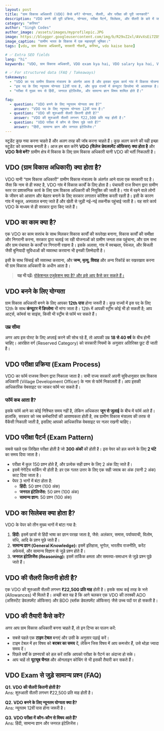 ```yaml
---
layout: post
title: "ग्राम विकास अधिकारी (VDO) कैसे बनें? योग्यता, सैलरी, और परीक्षा की पूरी जानकारी"
description: "VDO बनने की पूरी प्रक्रिया, योग्यता, परीक्षा पैटर्न, सिलेबस, और सैलरी के बारे में जानें। 12वीं पास के लिए एक बेहतरीन करियर विकल्प।"
category: "करियर"
author: "Singh Codes"
author_image: /assets/images/myprofilepic.JPG 
image: https://blogger.googleusercontent.com/img/b/R29vZ2xl/AVvXsEi7ZO5eaygo4wqSk4ByOSULlQTgWKgP6NHiTCpeO-WdEMQ_UK0JqTqVM_Y753Gu7c_Zf_Lk_oyw6gsal9CEEw_RR0zv-XP2vc56GLr4UEEGiKm6Ovc8W6g0T35eD72pb_V9_TDeUcmt2RX8K2DzSLT7iJViBJEIWm23TjzGXyPd7Gg_xGcwSIUD7Z35/w353-h224/Photo_1651746057056.png
image_caption: "ग्रामीण भारत के विकास में एक महत्वपूर्ण भूमिका।"
tags: [vdo, ग्राम विकास अधिकारी, सरकारी नौकरी, करियर, vdo kaise bane]

# ✅ Extra SEO fields
lang: "hi"
keywords: "VDO, ग्राम विकास अधिकारी, VDO exam kya hai, VDO salary kya hai, VDO syllabus, VDO eligibility"

# ✅ For structured data (FAQ / Takeaways)
takeaways:
  - "VDO का पद ग्रामीण विकास मंत्रालय के अंतर्गत आता है और इसका मुख्य कार्य गांव में विकास योजनाओं को लागू करना है।"
  - "इस पद के लिए न्यूनतम योग्यता 12वीं पास है, और कुछ राज्यों में कंप्यूटर डिप्लोमा भी आवश्यक है।"
  - "परीक्षा में मुख्य रूप से हिंदी, जनरल इंटेलिजेंस, और सामान्य ज्ञान विषय शामिल होते हैं।"

faq:
  - question: "VDO बनने के लिए न्यूनतम योग्यता क्या है?"
    answer: "VDO पद के लिए न्यूनतम योग्यता 12वीं पास है।"
  - question: "VDO की शुरुआती सैलरी कितनी होती है?"
    answer: "VDO की शुरुआती सैलरी लगभग ₹22,500 प्रति माह होती है।"
  - question: "VDO परीक्षा में कौन से विषय पूछे जाते हैं?"
    answer: "हिंदी, सामान्य ज्ञान और जनरल इंटेलिजेंस।"
---
```


स्टूडेंट कुछ नया करना चाहते है और अलग तरह की जॉब करना चाहते हैं। कुछ अलग करने की यही इच्छा स्टूडेंट को कामयाब बनाती है। आज हम बात करेंगे **VDO (विलेज डेवलपमेंट ऑफिसर) क्या होता है** और **VDO कैसे बनें?** ग्रामीण क्षेत्र में विकास के लिए ग्राम विकास अधिकारी यानी VDO की भर्ती निकलती है।

## VDO (ग्राम विकास अधिकारी) क्या होता है?

VDO यानी “ग्राम विकास अधिकारी” ग्रामीण विकास मंत्रालय के अंतर्गत आने वाला एक सरकारी पद है। जैसा कि नाम से ही स्पष्ट है, VDO गांव में विकास कार्यों के लिए होता है। पंचायती राज विभाग द्वारा ग्रामीण स्तर पर प्रशासनिक कार्य के लिए ग्राम विकास अधिकारी की नियुक्ति की जाती है। गांव में रहने वाले लोगों के जीवन को आसान और बेहतर बनाने के लिए सरकार लगातार कोशिश करती रहती है। इसी के कारण गांव में स्कूल, अस्पताल बनाए जाते हैं और खेती से जुड़ी नई-नई तकनीक पहुंचाई जाती है। यह सारे कार्य VDO के माध्यम से ही सरकार द्वारा किए जाते हैं।

## VDO का काम क्या है?

एक VDO का काम सरपंच के साथ मिलकर विकास कार्यों की रूपरेखा बनाना, विकास कार्यों की समीक्षा और निगरानी करना, सरकार द्वारा चलाई जा रही योजनाओं को ग्रामीण जनता तक पहुंचाना, और ग्राम सभा और ग्राम पंचायत के कार्यों पर निगरानी रखना है। इसके अलावा, गांव में स्वच्छता, पेयजल, और बिजली जैसी बुनियादी सुविधाओं की व्यवस्था करवाना भी इनकी ज़िम्मेदारी है।

इसी के साथ सिंचाई की व्यवस्था करवाना, और **जन्म, मृत्यु, विवाह** और अन्य रिकॉर्ड का रखरखाव करना भी ग्राम विकास अधिकारी के अधीन आता है।

> **यह भी पढ़ें:** [वोकेशनल एजुकेशन क्या है? और इसे आप कैसे कर सकते हैं।](https://www.sciencehindi.in/2020/12/Vocational-courses-kya-hota-hai%20.html)

## VDO बनने के लिए योग्यता

ग्राम विकास अधिकारी बनने के लिए आपका **12th पास** होना जरूरी है। कुछ राज्यों में इस पद के लिए 12th के साथ **कंप्यूटर में डिप्लोमा** भी मांगा जाता है। 12th में आपकी स्ट्रीम कोई भी हो सकती है; आप आर्ट्स, कॉमर्स या साइंस, किसी भी स्ट्रीम से फॉर्म भर सकते हैं।

### उम्र सीमा

अगर आप इस पोस्ट के लिए अप्लाई करने की सोच रहे हैं, तो आपकी उम्र **18 से 40 वर्ष** के बीच होनी चाहिए। आरक्षित वर्ग (Reserved Category) को सरकारी नियमों के अनुसार अतिरिक्त छूट दी जाती है।

## VDO परीक्षा प्रक्रिया (Exam Process)

VDO का फॉर्म राजस्व विभाग द्वारा निकाला जाता है। सभी राज्य सरकारें अपनी सुविधानुसार ग्राम विकास अधिकारी (Village Development Officer) के नाम से फॉर्म निकालती हैं। आप इसकी आधिकारिक वेबसाइट पर जाकर फॉर्म भर सकते हैं।

### फॉर्म कब आता है?

इसके फॉर्म आने का कोई निश्चित समय नहीं है, लेकिन अधिकतर **जून से जुलाई** के बीच में फॉर्म आते हैं। हालांकि, सरकार को जब कर्मचारियों की आवश्यकता होती है, तब ग्रामीण विकास मंत्रालय की तरफ से वैकेंसी निकाली जाती है, इसलिए आपको आधिकारिक वेबसाइट पर नज़र रखनी चाहिए।

## VDO परीक्षा पैटर्न (Exam Pattern)

सबसे पहले एक लिखित परीक्षा होती है जो **300 अंकों** की होती है। इस पेपर को हल करने के लिए **2 घंटे** का समय दिया जाता है।

- परीक्षा में कुल 150 प्रश्न होते हैं, और प्रत्येक सही प्रश्न के लिए 2 अंक दिए जाते हैं।
- इसमें नेगेटिव मार्किंग भी होती है: हर एक गलत उत्तर के लिए एक सही जवाब का अंक (यानी 2 अंक) काट दिया जाता है।
- पेपर 3 भागों में बंटा होता है:
    * **हिंदी:** 50 प्रश्न (100 अंक)
    * **जनरल इंटेलिजेंस:** 50 प्रश्न (100 अंक)
    * **सामान्य ज्ञान:** 50 प्रश्न (100 अंक)

## VDO का सिलेबस क्या होता है?

VDO के पेपर को तीन मुख्य भागों में बांटा गया है:

1.  **हिंदी:** इसमें छात्रों से हिंदी भाषा का ज्ञान परखा जाता है, जैसे: अलंकार, समास, पर्यायवाची, विलोम, संधि, आदि के प्रश्न पूछे जाते हैं।
2.  **सामान्य ज्ञान (General Knowledge):** इसमें इतिहास, भूगोल, भारतीय राजनीति, करेंट अफेयर्स, और सामान्य विज्ञान से जुड़े प्रश्न होते हैं।
3.  **जनरल इंटेलिजेंस (Reasoning):** इसमें तार्किक क्षमता और समस्या-समाधान से जुड़े प्रश्न पूछे जाते हैं।

## VDO की सैलरी कितनी होती है?

एक VDO की शुरुआती सैलरी लगभग **₹22,500 प्रति माह** होती है। इसके साथ कई तरह के भत्ते (Allowances) भी मिलते हैं। अच्छी बात यह है कि आगे चलकर एक VDO की तरक्की ADO (असिस्टेंट डेवलपमेंट ऑफिसर) और BDO (ब्लॉक डेवलपमेंट ऑफिसर) जैसे उच्च पदों पर हो सकती है।

## VDO की तैयारी कैसे करें?

अगर आप ग्राम विकास अधिकारी बनना चाहते हैं, तो इन टिप्स का पालन करें:

- सबसे पहले एक **टाइम टेबल** बनाएं और उसी के अनुसार पढ़ाई करें।
- टाइम टेबल में हर विषय को **बराबर का समय** दें, लेकिन जिस विषय में आप कमजोर हैं, उसे थोड़ा ज्यादा समय दें।
- पिछले वर्षों के प्रश्नपत्रों को हल करें ताकि आपको परीक्षा के पैटर्न का अंदाजा हो सके।
- आप चाहें तो **यूट्यूब चैनल** और ऑनलाइन कोचिंग से भी इसकी तैयारी कर सकते हैं।

## VDO Exam से जुड़े सामान्य प्रश्न (FAQ)

**Q1. VDO की सैलरी कितनी होती है?**  
Ans: शुरुआती सैलरी लगभग ₹22,500 प्रति माह होती है।  

**Q2. VDO बनने के लिए न्यूनतम योग्यता क्या है?**  
Ans: न्यूनतम 12वीं पास होना जरूरी है।  

**Q3. VDO परीक्षा में कौन-कौन से विषय आते हैं?**  
Ans: हिंदी, सामान्य ज्ञान और जनरल इंटेलिजेंस।  
